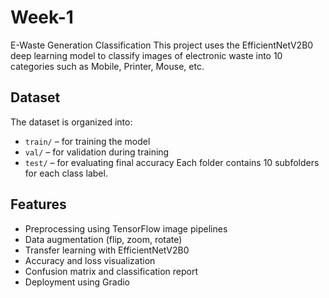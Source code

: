 # Week-1
E-Waste Generation Classification
This project uses the EfficientNetV2B0 deep learning model to classify images of electronic waste into 10 categories such as Mobile, Printer, Mouse, etc.
## Dataset
The dataset is organized into:
- `train/` – for training the model
- `val/` – for validation during training
- `test/` – for evaluating final accuracy
Each folder contains 10 subfolders for each class label.

## Features
- Preprocessing using TensorFlow image pipelines
- Data augmentation (flip, zoom, rotate)
- Transfer learning with EfficientNetV2B0
- Accuracy and loss visualization
- Confusion matrix and classification report
- Deployment using Gradio









